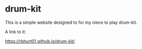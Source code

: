 # drum-kit
This is a simple website designed to for my niece to play drum-kit. 

A link to it:

https://rbhurt01.github.io/drum-kit/

